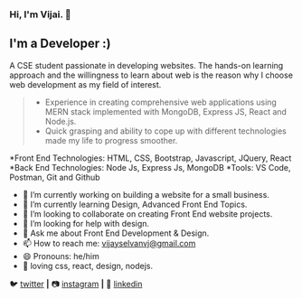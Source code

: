 ### Hi, I'm Vijai. 👋

## I'm a Developer :)

A CSE student passionate in developing websites. The hands-on learning approach and the willingness to learn about web is the reason why I choose web development as my field of interest. 

> * Experience in creating comprehensive web applications using MERN stack implemented with MongoDB, Express JS, React and Node.js.
> * Quick grasping and ability to cope up with different technologies made my life to progress smoother.

*Front End Technologies: HTML, CSS, Bootstrap, Javascript, JQuery, React
*Back End Technologies: Node Js, Express Js, MongoDB
*Tools: VS Code, Postman, Git and Github

- 🔭 I’m currently working on building a website for a small business.
- 🌱 I’m currently learning Design, Advanced Front End Topics.
- 👯 I’m looking to collaborate on creating Front End website projects.
- 🤔 I’m looking for help with design.
- 💬 Ask me about Front End Development & Design.
- 📫 How to reach me: vijayselvanvj@gmail.com
- 😄 Pronouns: he/him
- 💜 loving css, react, design, nodejs.

🐦 [twitter][twitter] **|** 
📷 [instagram][instagram] **|** 
👔 [linkedin][linkedin]

[twitter]: https://twitter.com/IamVj_45
[instagram]: https://instagram.com/vijay_selvan_45
[linkedin]: https://www.linkedin.com/in/vijai-selvan-a5490018b/

